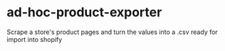 # ad-hoc-product-exporter
Scrape a store's product pages and turn the values into a .csv ready for import into shopify
